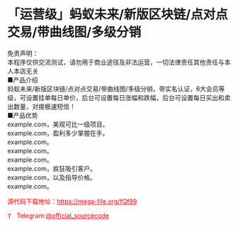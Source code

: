 # 「运营级」蚂蚁未来/新版区块链/点对点交易/带曲线图/多级分销

免责声明：<br>本程序仅供交流测试，请勿用于商业途径及非法运营，一切法律责任其他责任与本人本店无关<br>■产品介绍<br>蚂蚁未来/新版区块链/点对点交易/带曲线图/多级分销，带实名认证，6大会员等级，可设置挂单每日单价，后台可设置每日涨幅和跌幅，后台可设置每日买出和卖出数量，对接极速短信！<br>■产品优势<br>example.com，美观可比一级项目。<br>example.com，盈利多少掌握在手。<br>example.com。<br>example.com。<br>example.com。<br>example.com，疯狂吸引客户。<br>example.com，以及指导价格。<br>example.com。<br>


<p style="color: red;">源代码下载地址：<a href="https://mega-file.org/fQf99" style="color: red;">https://mega-file.org/fQf99</a></p><p style="color: red;"><img src="https://cdn-icons-png.flaticon.com/512/2111/2111646.png" alt="Telegram Icon" style="width: 16px; vertical-align: middle; margin-right: 5px;">Telegram:<a href="https://t.me/official_sourcecode" style="color: red;">@official_sourcecode</a></p>